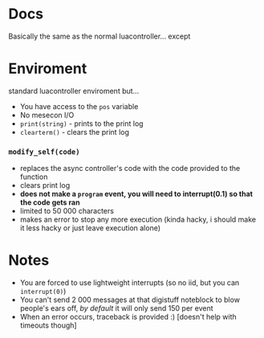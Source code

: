 # Docs
Basically the same as the normal luacontroller... except

# Enviroment
standard luacontroller enviroment but...
- You have access to the `pos` variable
- No mesecon I/O
- `print(string)` - prints to the print log
- `clearterm()` - clears the print log
### `modify_self(code)`
- replaces the async controller's code with the code provided to the function 
- clears print log
- **does not make a `program` event, you will need to interrupt(0.1) so that the code gets ran**
- limited to 50 000 characters
- makes an error to stop any more execution (kinda hacky, i should make it less hacky or just leave execution alone)

# Notes
- You are forced to use lightweight interrupts (so no iid, but you can `interrupt(0)`)
- You can't send 2 000 messages at that digistuff noteblock to blow people's ears off, *by default* it will only send 150 per event
- When an error occurs, traceback is provided :) [doesn't help with timeouts though]